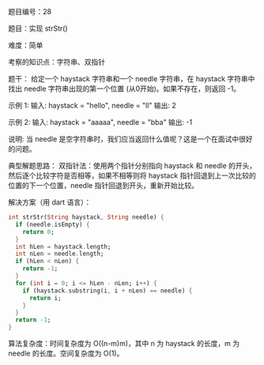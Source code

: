 题目编号：28

题目：实现 strStr()

难度：简单

考察的知识点：字符串、双指针

题干：
给定一个 haystack 字符串和一个 needle 字符串，在 haystack 字符串中找出 needle 字符串出现的第一个位置 (从0开始)。如果不存在，则返回  -1。

示例 1:
输入: haystack = "hello", needle = "ll"
输出: 2

示例 2:
输入: haystack = "aaaaa", needle = "bba"
输出: -1

说明:
当 needle 是空字符串时，我们应当返回什么值呢？这是一个在面试中很好的问题。

典型解题思路：
双指针法：使用两个指针分别指向 haystack 和 needle 的开头，然后逐个比较字符是否相等，如果不相等则将 haystack 指针回退到上一次比较的位置的下一个位置，needle 指针回退到开头，重新开始比较。

解决方案（用 dart 语言）：

```dart
int strStr(String haystack, String needle) {
  if (needle.isEmpty) {
    return 0;
  }
  int hLen = haystack.length;
  int nLen = needle.length;
  if (hLen < nLen) {
    return -1;
  }
  for (int i = 0; i <= hLen - nLen; i++) {
    if (haystack.substring(i, i + nLen) == needle) {
      return i;
    }
  }
  return -1;
}
```

算法复杂度：时间复杂度为 O((n-m)m)，其中 n 为 haystack 的长度，m 为 needle 的长度。空间复杂度为 O(1)。